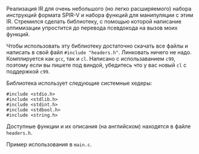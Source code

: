 Реализация IR для очень небольшого (но легко расширяемого) набора инструкций формата SPIR-V и набора функций для манипуляции с этим IR. 
Стремился сделать библиотеку, с помощью которой написание оптимизации упростится до перевода псевдокода на вызов моих функций.

 Чтобы использовать эту библиотеку достаточно скачать все файлы и написать в свой файл ```#include "headers.h"```. Линковать ничего не надо. Комплируется как ```gcc```, так и ```cl```.
 Написано с использаванием ```c99```, поэтому если вы пишете под виндой, убедитесь что у вас новый ```cl``` с поддержкой ```c99```.
 
Библиотека использует следующие системные хедеры:
 ```
#include <stdio.h>
#include <stdlib.h>
#include <stdint.h>
#include <stdbool.h>
#include <string.h>
 ```

Доступные функции и их описания (на английском) находятся в файле ```headers.h```.

Пример использования в ```main.c```.
